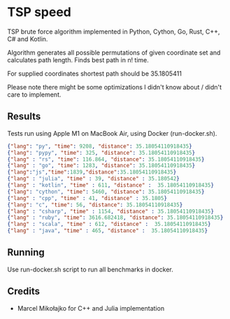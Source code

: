 # TSP speed

TSP brute force algorithm implemented in Python, Cython, Go, Rust, C++, C# and Kotlin.

Algorithm generates all possible permutations of given coordinate set and calculates path length. Finds best path in n! time.

For supplied coordinates shortest path should be 35.1805411

Please note there might be some optimizations I didn't know about / didn't care to implement.

## Results

Tests run using Apple M1 on MacBook Air, using Docker (run-docker.sh).

```json
{"lang": "py", "time": 9208, "distance": 35.18054110918435}
{"lang": "pypy", "time": 325, "distance": 35.18054110918435}
{"lang" : "rs", "time": 116.864, "distance": 35.18054110918435}
{"lang" : "go", "time": 1283, "distance": 35.18054110918435}
{"lang":"js","time":1839,"distance":35.18054110918435}
{"lang" : "julia", "time" : 39, "distance" : 35.180542}
{"lang" : "kotlin", "time" : 611, "distance" :  35.18054110918435}
{"lang": "cython", "time": 5460, "distance": 35.18054110918435}
{"lang" : "cpp", "time" : 41, "distance" : 35.1805}
{"lang": "c", "time": 56, "distance": 35.18054110918435}
{"lang" : "csharp", "time" : 1154, "distance" : 35.18054110918435}
{"lang" : "ruby", "time": 3616.682418, "distance": 35.18054110918435}
{"lang" : "scala", "time" : 612, "distance" :  35.18054110918435}
{"lang" : "java", "time" : 465, "distance" :  35.18054110918435}
```

## Running

Use run-docker.sh script to run all benchmarks in docker.

## Credits
* Marcel Mikołajko for C++ and Julia implementation
